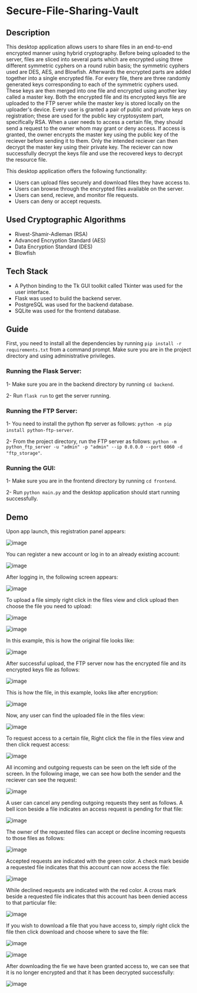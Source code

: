 # Secure-File-Sharing-Vault

## Description

This desktop application allows users to share files in an end-to-end encrypted manner using hybrid cryptography. Before being uploaded to the server, files are sliced into several parts which are encrypted using three different symmetric cyphers on a round rubin basis; the symmetric cyphers used are DES, AES, and Blowfish. Afterwards the encrypted parts are added together into a single encrypted file. For every file, there are three randomly generated keys corresponding to each of the symmetric cyphers used. These keys are then merged into one file and encrypted using another key called a master key. Both the encrypted file and its encrypted keys file are uploaded to the FTP server while the master key is stored locally on the uploader's device. Every user is granted a pair of public and private keys on registration; these are used for the public key cryptosystem part, specifically RSA. When a user needs to access a certain file, they should send a request to the owner whom may grant or deny access. If access is granted, the owner encrypts the master key using the public key of the reciever before sending it to them. Only the intended reciever can then decrypt the master key using their private key. The reciever can now successfully decrypt the keys file and use the recovered keys to decrypt the resource file. 

This desktop application offers the following functionality: 

- Users can upload files securely and download files they have access to. 
- Users can browse through the encrypted files available on the server. 
- Users can send, recieve, and monitor file requests. 
- Users can deny or accept requests.


## Used Cryptographic Algorithms

- Rivest-Shamir-Adleman (RSA)
- Advanced Encryption Standard (AES)
- Data Encryption Standard (DES)
- Blowfish


## Tech Stack

- A Python binding to the Tk GUI toolkit called Tkinter was used for the user interface.
- Flask was used to build the backend server.
- PostgreSQL was used for the backend database.
- SQLite was used for the frontend database.


## Guide

First, you need to install all the dependencies by running `pip install -r requirements.txt` from a command prompt. Make sure you are in the project directory and using administrative privileges.

### Running the Flask Server:

1- Make sure you are in the backend directory by running `cd backend`.

2- Run `flask run` to get the server running.

### Running the FTP Server:

1- You need to install the python ftp server as follows: `python -m pip install python-ftp-server`.

2- From the project directory, run the FTP server as follows: `python -m python_ftp_server -u "admin" -p "admin" --ip 0.0.0.0 --port 6060 -d "ftp_storage"`.

### Running the GUI:

1- Make sure you are in the frontend directory by running `cd frontend`.

2- Run `python main.py` and the desktop application should start running successfully.


## Demo

Upon app launch, this registration panel appears:

![image](https://user-images.githubusercontent.com/61950995/218223584-1d249550-6ffd-489d-bb6f-b09fed5b710c.png)

You can register a new account or log in to an already existing account:

![image](https://user-images.githubusercontent.com/61950995/218223836-f7dc66f3-d5c8-4765-bb10-f9da150c84b4.png)

After logging in, the following screen appears:

![image](https://user-images.githubusercontent.com/61950995/218223904-69a58ab3-3820-4d72-a180-415830b6d465.png)

To upload a file simply right click in the files view and click upload then choose the file you need to upload:

![image](https://user-images.githubusercontent.com/61950995/218224036-157401ec-256b-4953-a45c-d827256a0922.png)

![image](https://user-images.githubusercontent.com/61950995/218224052-29c287a9-c7e9-4ba5-94ae-8d08f1935d01.png)

In this example, this is how the original file looks like:

![image](https://user-images.githubusercontent.com/61950995/218224124-267b752f-c7a6-4c5f-beaa-af48e98de8e2.png)

After successful upload, the FTP server now has the encrypted file and its encrypted keys file as follows:

![image](https://user-images.githubusercontent.com/61950995/218224236-c9e031a7-e24e-423e-89d1-ef2ae5d44796.png)

This is how the file, in this example, looks like after encryption:

![image](https://user-images.githubusercontent.com/61950995/218224269-9180924b-680f-4787-b30f-dec8567ed2e7.png)

Now, any user can find the uploaded file in the files view:

![image](https://user-images.githubusercontent.com/61950995/218224321-0fef5e21-c8d9-4ba4-aeb3-2eeb6c4a4893.png)

To request access to a certain file, Right click the file in the files view and then click request access:

![image](https://user-images.githubusercontent.com/61950995/218224407-a0f7f055-c059-4994-bc69-0e6661477037.png)

All incoming and outgoing requests can be seen on the left side of the screen. In the following image, we can see how both the sender and the reciever can see the request:

![image](https://user-images.githubusercontent.com/61950995/218224600-e5d8db20-775e-4468-a982-3af0d194d9f2.png)

A user can cancel any pending outgoing requests they sent as follows. A bell icon beside a file indicates an access request is pending for that file:

![image](https://user-images.githubusercontent.com/61950995/218224688-2f5effd7-269a-4c05-8e4a-620aa8e9df36.png)

The owner of the requested files can accept or decline incoming requests to those files as follows:

![image](https://user-images.githubusercontent.com/61950995/218224740-e913da19-e1be-4179-be94-dded48756cee.png)

Accepted requests are indicated with the green color. A check mark beside a requested file indicates that this account can now access the file:

![image](https://user-images.githubusercontent.com/61950995/218224778-b280bb0e-cdab-44c2-946f-b42988a4b566.png)

While declined requests are indicated with the red color. A cross mark beside a requested file indicates that this account has been denied access to that particular file:

![image](https://user-images.githubusercontent.com/61950995/218224823-75885be5-1e91-4059-bef5-6b17fe647599.png)

If you wish to download a file that you have access to, simply right click the file then click download and choose where to save the file:

![image](https://user-images.githubusercontent.com/61950995/218224952-7eaf5aff-64d9-4047-a7b8-d98290e82a94.png)

![image](https://user-images.githubusercontent.com/61950995/218225013-b4cae7df-6ba4-49d0-ad33-a35ad93bbcf0.png)

After downloading the fie we have been granted access to, we can see that it is no longer encrypted and that it has been decrypted successfully:

![image](https://user-images.githubusercontent.com/61950995/218225306-64e1f4ce-ba1b-4437-8403-aa1594ac5cef.png)
